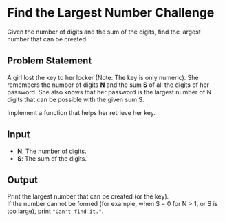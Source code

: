 # Find the Largest Number Challenge

Given the number of digits and the sum of the digits, find the largest number that can be created.

## Problem Statement

A girl lost the key to her locker (Note: The key is only numeric). She remembers the number of digits **N** and the sum **S** of all the digits of her password. She also knows that her password is the largest number of N digits that can be possible with the given sum S.

Implement a function that helps her retrieve her key.

## Input

- **N**: The number of digits.
- **S**: The sum of the digits.

## Output

Print the largest number that can be created (or the key).  
If the number cannot be formed (for example, when S = 0 for N > 1, or S is too large), print `"Can't find it."`.

